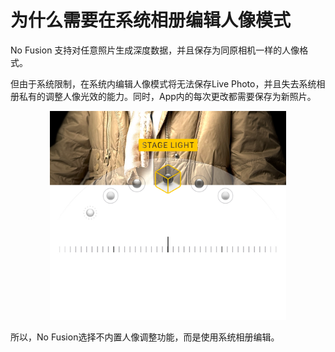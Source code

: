 # 为什么需要在系统相册编辑人像模式

No Fusion 支持对任意照片生成深度数据，并且保存为同原相机一样的人像格式。

但由于系统限制，在系统内编辑人像模式将无法保存Live Photo，并且失去系统相册私有的调整人像光效的能力。同时，App内的每次更改都需要保存为新照片。

<p align="center">
  <img src="/src/portrait.jpg" alt="原相机曝光补偿调整" style="max-width: 500px; min-width: 150px; width: 75%;">
</p>

所以，No Fusion选择不内置人像调整功能，而是使用系统相册编辑。